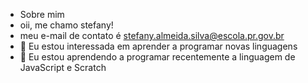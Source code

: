 - Sobre mim 
-  oii, me chamo stefany!
-  meu e-mail de contato é stefany.almeida.silva@escola.pr.gov.br
- 👀 Eu estou interessada em aprender a programar novas linguagens 
- 🌱 Eu estou aprendendo a programar recentemente a linguagem de JavaScript e Scratch




